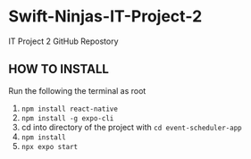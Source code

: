 # Swift-Ninjas-IT-Project-2

IT Project 2 GitHub Repostory

## HOW TO INSTALL

Run the following the terminal as root

1. `npm install react-native`
2. `npm install -g expo-cli`
3. cd into directory of the project with ```cd event-scheduler-app``` 
4. `npm install`
5. `npx expo start`
